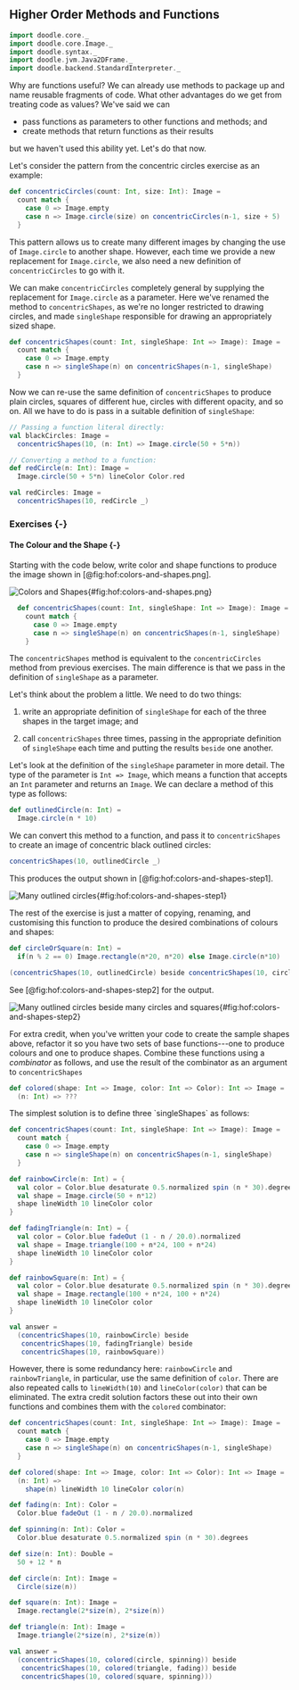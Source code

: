 ## Higher Order Methods and Functions

```scala mdoc:invisible
import doodle.core._
import doodle.core.Image._
import doodle.syntax._
import doodle.jvm.Java2DFrame._
import doodle.backend.StandardInterpreter._
```

Why are functions useful?
We can already use methods to package up and name reusable fragments of code.
What other advantages do we get from treating code as values? 
We've said we can

 - pass functions as parameters to other functions and methods; and
 - create methods that return functions as their results
 
but we haven't used this ability yet. Let's do that now.

Let's consider the pattern from the concentric circles exercise as an example:

```scala mdoc:silent
def concentricCircles(count: Int, size: Int): Image =
  count match {
    case 0 => Image.empty
    case n => Image.circle(size) on concentricCircles(n-1, size + 5)
  }
```

This pattern allows us to create many different images
by changing the use of `Image.circle` to another shape.
However, each time we provide a new replacement for `Image.circle`,
we also need a new definition of `concentricCircles` to go with it.

We can make `concentricCircles` completely general by supplying
the replacement for `Image.circle` as a parameter.
Here we've renamed the method to `concentricShapes`, as we're no longer restricted to drawing circles,
and made `singleShape` responsible for drawing an appropriately sized shape.

```scala mdoc:silent
def concentricShapes(count: Int, singleShape: Int => Image): Image =
  count match {
    case 0 => Image.empty
    case n => singleShape(n) on concentricShapes(n-1, singleShape)
  }
```

Now we can re-use the same definition of `concentricShapes`
to produce plain circles, squares of different hue,
circles with different opacity, and so on.
All we have to do is pass in a suitable definition of `singleShape`:

```scala mdoc:silent
// Passing a function literal directly:
val blackCircles: Image =
  concentricShapes(10, (n: Int) => Image.circle(50 + 5*n))

// Converting a method to a function:
def redCircle(n: Int): Image =
  Image.circle(50 + 5*n) lineColor Color.red

val redCircles: Image =
  concentricShapes(10, redCircle _)
```

### Exercises {-}

#### The Colour and the Shape {-}

Starting with the code below, write color and shape functions
to produce the image shown in [@fig:hof:colors-and-shapes.png].

![Colors and Shapes](src/pages/hof/colors-and-shapes.pdf+svg){#fig:hof:colors-and-shapes.png}

```scala mdoc:silent
  def concentricShapes(count: Int, singleShape: Int => Image): Image =
    count match {
      case 0 => Image.empty
      case n => singleShape(n) on concentricShapes(n-1, singleShape)
    }
```

The `concentricShapes` method is equivalent to the
`concentricCircles` method from previous exercises.
The main difference is that we pass in
the definition of `singleShape` as a parameter.

Let's think about the problem a little.
We need to do two things:

 1. write an appropriate definition of `singleShape` for each
    of the three shapes in the target image; and

 2. call `concentricShapes` three times,
    passing in the appropriate definition of `singleShape` each time
    and putting the results `beside` one another.

Let's look at the definition of the `singleShape` parameter in more detail.
The type of the parameter is `Int => Image`,
which means a function that accepts an `Int` parameter and returns an `Image`.
We can declare a method of this type as follows:

```scala mdoc:silent
def outlinedCircle(n: Int) =
  Image.circle(n * 10)
```

We can convert this method to a function, and pass it to `concentricShapes` to create
an image of concentric black outlined circles:

```scala mdoc:silent
concentricShapes(10, outlinedCircle _)
```

This produces the output shown in [@fig:hof:colors-and-shapes-step1].

![Many outlined circles](src/pages/hof/colors-and-shapes-step1.pdf+svg){#fig:hof:colors-and-shapes-step1}

The rest of the exercise is just a matter of copying, renaming,
and customising this function to produce
the desired combinations of colours and shapes:

```scala mdoc:silent
def circleOrSquare(n: Int) =
  if(n % 2 == 0) Image.rectangle(n*20, n*20) else Image.circle(n*10)

(concentricShapes(10, outlinedCircle) beside concentricShapes(10, circleOrSquare))
```

See [@fig:hof:colors-and-shapes-step2] for the output.

![Many outlined circles beside many circles and squares](src/pages/hof/colors-and-shapes-step2.pdf+svg){#fig:hof:colors-and-shapes-step2}

For extra credit, when you've written your code to
create the sample shapes above, refactor it so you have two sets
of base functions---one to produce colours and one to produce shapes.
Combine these functions using a *combinator* as follows,
and use the result of the combinator as an argument to `concentricShapes`

```scala mdoc:silent
def colored(shape: Int => Image, color: Int => Color): Int => Image =
  (n: Int) => ???
```

<div class="solution">
The simplest solution is to define three `singleShapes` as follows:

```scala mdoc:silent
def concentricShapes(count: Int, singleShape: Int => Image): Image =
  count match {
    case 0 => Image.empty
    case n => singleShape(n) on concentricShapes(n-1, singleShape)
  }

def rainbowCircle(n: Int) = {
  val color = Color.blue desaturate 0.5.normalized spin (n * 30).degrees
  val shape = Image.circle(50 + n*12)
  shape lineWidth 10 lineColor color
}

def fadingTriangle(n: Int) = {
  val color = Color.blue fadeOut (1 - n / 20.0).normalized
  val shape = Image.triangle(100 + n*24, 100 + n*24)
  shape lineWidth 10 lineColor color
}

def rainbowSquare(n: Int) = {
  val color = Color.blue desaturate 0.5.normalized spin (n * 30).degrees
  val shape = Image.rectangle(100 + n*24, 100 + n*24)
  shape lineWidth 10 lineColor color
}

val answer =
  (concentricShapes(10, rainbowCircle) beside
   concentricShapes(10, fadingTriangle) beside
   concentricShapes(10, rainbowSquare))
```

However, there is some redundancy here:
`rainbowCircle` and `rainbowTriangle`, in particular,
use the same definition of `color`.
There are also repeated calls to `lineWidth(10)` and
`lineColor(color)` that can be eliminated.
The extra credit solution factors these out into their own functions
and combines them with the `colored` combinator:

```scala mdoc
def concentricShapes(count: Int, singleShape: Int => Image): Image =
  count match {
    case 0 => Image.empty
    case n => singleShape(n) on concentricShapes(n-1, singleShape)
  }

def colored(shape: Int => Image, color: Int => Color): Int => Image =
  (n: Int) =>
    shape(n) lineWidth 10 lineColor color(n)

def fading(n: Int): Color =
  Color.blue fadeOut (1 - n / 20.0).normalized

def spinning(n: Int): Color =
  Color.blue desaturate 0.5.normalized spin (n * 30).degrees

def size(n: Int): Double =
  50 + 12 * n

def circle(n: Int): Image =
  Circle(size(n))

def square(n: Int): Image =
  Image.rectangle(2*size(n), 2*size(n))

def triangle(n: Int): Image =
  Image.triangle(2*size(n), 2*size(n))

val answer =
  (concentricShapes(10, colored(circle, spinning)) beside
   concentricShapes(10, colored(triangle, fading)) beside
   concentricShapes(10, colored(square, spinning)))
```
</div>
